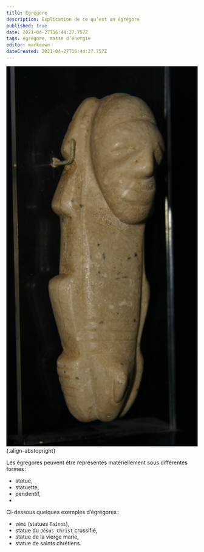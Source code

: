 ```yaml
---
title: Égrégore
description: Explication de ce qu’est un égrégore
published: true
date: 2021-04-27T16:44:27.757Z
tags: égrégore, masse d’énergie
editor: markdown
dateCreated: 2021-04-27T16:44:27.757Z
---
```


![tainos_cemi-aka-zemi_lombards-museum_cc-by.jpg](/images/statue/arawak/taino/tainos_cemi-aka-zemi_lombards-museum_cc-by.jpg){.align-abstopright}

Les égrégores peuvent être représentés matériellement sous différentes formes :
* statue,
* statuette,
* pendentif,
* 

Ci-dessous quelques exemples d’égrégores :
* `zémi` (statues `Taïnos`),
* statue du `Jésus Christ` crussifié,
* statue de la vierge marie,
* statue de saints chrétiens.